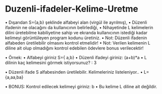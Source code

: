 # Duzenli-ifadeler-Kelime-Uretme

•	Dışarıdan S={a,b} şeklinde alfabeyi alan (virgül ile ayrılmış), 
•	Düzenli ifadenin ne olacağını da kullanıcının belirlediği,
•	Nihayetinde L kelimelerin dilini üretebilme kabiliyetine sahip ve ekranda kullanıcının istediği kadar kelimeyi görüntüleyen program kodunu üretiniz.
•	Not: Düzenli ifadenin alfabeden üretilebilir olmasını kontrol etmelidir!
•	Not: Verilen kelimenin L diline ait olup olmadığını kontrol edebilen ödevlere bonus verilecektir!

•	Örnek:
•	Alfabeyi giriniz S={ a,b<ENTER>}
•	Düzenli ifadeyi giriniz: (a+b)*a <ENTER>
•	L dilinin kaç kelimesini görmek istiyorsunuz? : 3 <ENTER>

•	Düzenli ifade S alfabesinden üretilebilir. Kelimeleriniz listeleniyor..
•	L={a,aa,ba}

•	BONUS: Kontrol edilecek kelimeyi giriniz: b <ENTER>
•	Bu kelime L diline ait değildir.
